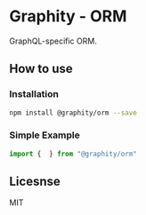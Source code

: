 # Graphity - ORM

GraphQL-specific ORM.

## How to use

### Installation

```bash
npm install @graphity/orm --save
```

### Simple Example

```typescript
import {  } from "@graphity/orm"
```

## Licesnse

MIT
